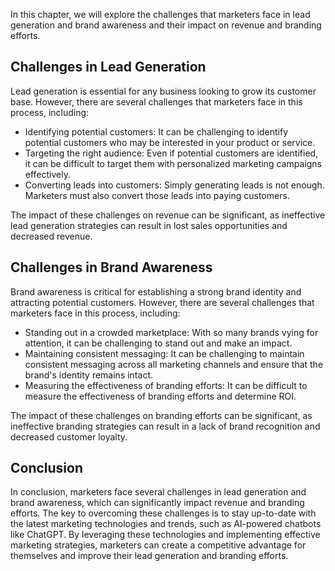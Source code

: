 

In this chapter, we will explore the challenges that marketers face in lead generation and brand awareness and their impact on revenue and branding efforts.

Challenges in Lead Generation
-----------------------------

Lead generation is essential for any business looking to grow its customer base. However, there are several challenges that marketers face in this process, including:

* Identifying potential customers: It can be challenging to identify potential customers who may be interested in your product or service.
* Targeting the right audience: Even if potential customers are identified, it can be difficult to target them with personalized marketing campaigns effectively.
* Converting leads into customers: Simply generating leads is not enough. Marketers must also convert those leads into paying customers.

The impact of these challenges on revenue can be significant, as ineffective lead generation strategies can result in lost sales opportunities and decreased revenue.

Challenges in Brand Awareness
-----------------------------

Brand awareness is critical for establishing a strong brand identity and attracting potential customers. However, there are several challenges that marketers face in this process, including:

* Standing out in a crowded marketplace: With so many brands vying for attention, it can be challenging to stand out and make an impact.
* Maintaining consistent messaging: It can be challenging to maintain consistent messaging across all marketing channels and ensure that the brand's identity remains intact.
* Measuring the effectiveness of branding efforts: It can be difficult to measure the effectiveness of branding efforts and determine ROI.

The impact of these challenges on branding efforts can be significant, as ineffective branding strategies can result in a lack of brand recognition and decreased customer loyalty.

Conclusion
----------

In conclusion, marketers face several challenges in lead generation and brand awareness, which can significantly impact revenue and branding efforts. The key to overcoming these challenges is to stay up-to-date with the latest marketing technologies and trends, such as AI-powered chatbots like ChatGPT. By leveraging these technologies and implementing effective marketing strategies, marketers can create a competitive advantage for themselves and improve their lead generation and branding efforts.
